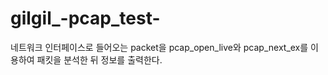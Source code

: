 # gilgil_-pcap_test-

네트워크 인터페이스로 들어오는 packet을 pcap_open_live와 pcap_next_ex를 이용하여 패킷을 분석한 뒤 정보를 출력한다.

